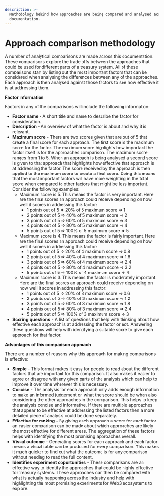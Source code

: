 ```yaml
---
description: >-
  Methodology behind how approaches are being compared and analysed across the
  documentation.
---
```


# Approach comparison methodology

A number of analytical comparisons are made across this documentation. These comparisons explore the trade offs between the approaches that could be used for different parts of a treasury system. All of these comparisons start by listing out the most important factors that can be considered when analysing the differences between any of the approaches. Each approach is then analysed against those factors to see how effective it is at addressing them.



**Factor information**

Factors in any of the comparisons will include the following information:

* **Factor name** - A short title and name to describe the factor for consideration.
* **Description** - An overview of what the factor is about and why it is relevant.
* **Maximum score** - There are two scores given that are out of 5 that create a final score for each approach. The first score is the maximum score for the factor. The maximum score highlights how important the factor itself is for the approaches comparison. The maximum score ranges from 1 to 5. When an approach is being analysed a second score is given to that approach that highlights how effective that approach is at addressing the factor. The score received by the approach is then applied to the maximum score to create a final score. Doing this means that the most important factors will have more weighting in the total score when compared to other factors that might be less important. Consider the following examples:
  * Maximum score is 5. This means the factor is very important. Here are the final scores an approach could receive depending on how well it scores in addressing this factor:
    * 1 points out of 5 ⇒ 20% of 5 maximum score ⇒ 1
    * 2 points out of 5 ⇒ 40% of 5 maximum score ⇒ 2
    * 3 points out of 5 ⇒ 60% of 5 maximum score ⇒ 3
    * 4 points out of 5 ⇒ 80% of 5 maximum score ⇒ 4
    * 5 points out of 5 ⇒ 100% of 5 maximum score ⇒ 5
  * Maximum score is 4. This means the factor is fairly important. Here are the final scores an approach could receive depending on how well it scores in addressing this factor:
    * 1 points out of 5 ⇒ 20% of 4 maximum score ⇒ 0.8
    * 2 points out of 5 ⇒ 40% of 4 maximum score ⇒ 1.6
    * 3 points out of 5 ⇒ 60% of 4 maximum score ⇒ 2.4
    * 4 points out of 5 ⇒ 80% of 4 maximum score ⇒ 3.2
    * 5 points out of 5 ⇒ 100% of 4 maximum score ⇒ 4
  * Maximum score is 3. This means the factor is moderately important. Here are the final scores an approach could receive depending on how well it scores in addressing this factor:
    * 1 points out of 5 ⇒ 20% of 3 maximum score ⇒ 0.6
    * 2 points out of 5 ⇒ 40% of 3 maximum score ⇒ 1.2
    * 3 points out of 5 ⇒ 60% of 3 maximum score ⇒ 1.8
    * 4 points out of 5 ⇒ 80% of 3 maximum score ⇒ 2.4
    * 5 points out of 5 ⇒ 100% of 3 maximum score ⇒ 3
* **Scoring questions** - A list of questions that help with thinking about how effective each approach is at addressing the factor or not. Answering these questions will help with identifying a suitable score to give each approach for that factor.



**Advantages of this comparison approach**

There are a number of reasons why this approach for making comparisons is effective:

* **Simple** - This format makes it easy for people to read about the different factors that are important for this comparison. It also makes it easier to agree or disagree with any given parts of the analysis which can help to improve it over time wherever this is necessary.
* **Concise** - The analysis for each approach only adds enough information to make an informed judgement on what the score should be when also considering the other approaches in the comparison. This helps to keep the analysis concise and informative. If there are multiple approaches that appear to be effective at addressing the listed factors then a more detailed piece of analysis could be done separately.
* **Effective for ranking** - By giving each approach a score for each factor an easier comparison can be made about which approaches are likely the most effective for different areas. The aggregation of these factors helps with identifying the most promising approaches overall.
* **Visual outcome** - Generating scores for each approach and each factor means a visual table can be produced for every comparison. This makes it much quicker to find out what the outcome is for any comparison without needing to read the full content.
* **Identifies experiment opportunities** - These comparisons are an effective way to identify the approaches that could be highly effective for treasury systems. These approaches can then be compared with what is actually happening across the industry and help with highlighting the most promising experiments for Web3 ecosystems to explore.
